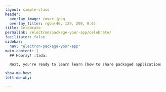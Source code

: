 ```yaml
---
layout: simple-class
header:
  overlay_image: cover.jpeg
  overlay_filter: rgba(46, 129, 200, 0.6)
title: Celebrate
permalink: /electron/package-your-app/celebrate/
facilitator: false
sidebar:
  nav: "electron-package-your-app"
main-content: |
  ## Hooray! :tada:

  Next, you're ready to learn learn [how to share packaged applications](../distributing-apps/) with others.

show-me-how:
tell-me-why:

---
```

